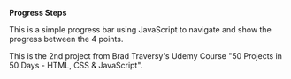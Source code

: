 **Progress Steps**

This is a simple progress bar using JavaScript to navigate and show the progress between the 4 points.

This is the 2nd project from Brad Traversy's Udemy Course "50 Projects in 50 Days - HTML, CSS & JavaScript".


